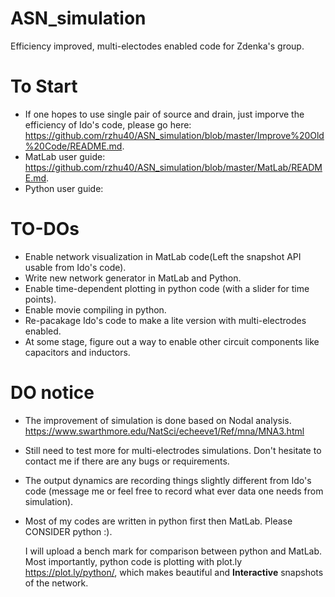 # ASN_simulation
 Efficiency improved, multi-electodes enabled code for Zdenka's group.

# To Start
 * If one hopes to use single pair of source and drain, just imporve the efficiency of Ido's code, please go here:
 https://github.com/rzhu40/ASN_simulation/blob/master/Improve%20Old%20Code/README.md.
 * MatLab user guide: https://github.com/rzhu40/ASN_simulation/blob/master/MatLab/README.md.
 * Python user guide:

# TO-DOs
 * Enable network visualization in MatLab code(Left the snapshot API usable from Ido's code).
 * Write new network generator in MatLab and Python.
 * Enable time-dependent plotting in python code (with a slider for time points).
 * Enable movie compiling in python.
 * Re-pacakage Ido's code to make a lite version with multi-electrodes enabled.
 * At some stage, figure out a way to enable other circuit components like capacitors and inductors.

# DO notice
 * The improvement of simulation is done based on Nodal analysis. https://www.swarthmore.edu/NatSci/echeeve1/Ref/mna/MNA3.html
 * Still need to test more for multi-electrodes simulations. Don't hesitate to contact me if there are any bugs or requirements.
 * The output dynamics are recording things slightly different from Ido's code (message me or feel free to record what ever data one needs from simulation).
 * Most of my codes are written in python first then MatLab. Please CONSIDER python :). 
 
   I will upload a bench mark for comparison between python and MatLab. Most importantly, python code is plotting with plot.ly https://plot.ly/python/, which makes beautiful and **Interactive** snapshots of the network.
 
